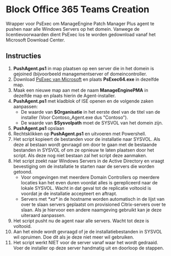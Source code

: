 # Block Office 365 Teams Creation
Wrapper voor PsExec om ManageEngine Patch Manager Plus agent te pushen naar alle Windows Servers op het domein. Vanwege de licentievoorwaarden dient PsExec los te worden gedownload vanaf het Microsoft Download Center.

## Instructies
1. **PushAgent.ps1** in map plaatsen op een server die in het domein is gejoined (bijvoorbeeld managementserver of domeincontroller.
2. Download [PsExec van Microsoft](https://docs.microsoft.com/en-us/sysinternals/downloads/psexec) en plaats **PsExec64.exe** in dezelfde map.
3. Maak een nieuwe map aan met de naam **ManageEnginePMA** in dezelfde map en plaats hierin de Agent-installer.
4. **PushAgent.ps1** met kladblok of ISE openen en de volgende zaken aanpassen:
   -  De waarde van **$Organisatie** in het eerste deel van de titel van de installer (Voor Contoso_Agent.exe dus "Contoso").
   -  De waarde van **$Sysvolpath** moet de SYSVOL van het domein zijn.
5. **PushAgent.ps1** opslaan
6. Rechtsklikken op **PushAgent.ps1** en uitvoeren met Powershell.
7. Het script kopieert de bestanden voor de installatie naar SYSVOL. Als deze al bestaan wordt gevraagd om door te gaan met de bestaande bestanden in SYSVOL of om ze opnieuw te laten plaatsen door het script. Als deze nog niet bestaan zal het script deze aanmaken.
8. Het script zoekt naar Windows Servers in de Active Directory en vraagt bevestiging om de installatie te starten naar de servers die worden getoond. 
   - Voor omgevingen met meerdere Domain Controllers op meerdere locaties kan het even duren voordat alles is gerepliceerd naar de lokale SYSVOL. Wacht in dat geval tot de replicatie voltooid is voordat je de installatie accepteert en aftrapt.
   - Servers met _\*xa*_ in de hostname worden automatisch in de lijst van over te slaan servers geplaatst om provisioned Citrix-servers over te slaan. Als je hiervoor een andere naamgeving gebruikt kan je deze uiteraard aanpassen.
9. Het script pusht nu de agent naar alle servers. Wacht tot deze is voltooid.
10. Aan het einde wordt gevraagd of je de installatiebestanden in SYSVOL wil opruimen. Doe dit als je deze niet meer wil gebruiken.
11. Het script werkt NIET voor de server vanaf waar het wordt gedraaid. Voer de installer op deze server handmatig uit en doorloop de stappen.